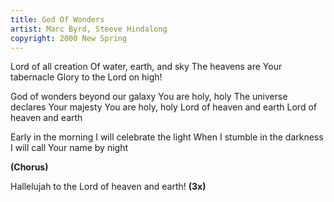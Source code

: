 ```yaml
---
title: God Of Wonders
artist: Marc Byrd, Steeve Hindalong
copyright: 2000 New Spring
---
```


Lord of all creation
Of water, earth, and sky
The heavens are Your tabernacle
Glory to the Lord on high!

God of wonders beyond our galaxy
You are holy, holy
The universe declares Your majesty
You are holy, holy
Lord of heaven and earth
Lord of heaven and earth

Early in the morning
I will celebrate the light
When I stumble in the darkness
I will call Your name by night

<strong>(Chorus)</strong>

Hallelujah to the Lord of heaven and earth!    <strong>(3x)</strong>


















